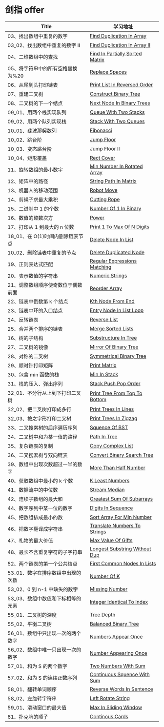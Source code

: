 # 剑指 offer

| Title                              | 学习地址                                                          |
| ---------------------------------- | ----------------------------------------------------------------- |
| 03、找出数组中重复的数字           | [Find Duplication In Array](03_DuplicationInArray)                |
| 03_02、找出数组中重复的数字 II     | [Find Duplication In Array II](03_02_DuplicationInArrayNoEdit)    |
| 04、二维数组中的查找               | [Find In Partially Sorted Matrix](04_FindInPartiallySortedMatrix) |
| 05、将字符串中的所有空格替换为%20  | [Replace Spaces](05_ReplaceSpaces)                                |
| 06、从尾到头打印链表               | [Print List In Reversed Order](06_PrintListInReversedOrder)       |
| 07、重建二叉树                     | [Construct Binary Tree](07_ConstructBinaryTree)                   |
| 08、二叉树的下一个结点             | [Next Node In Binary Trees](08_NextNodeInBinaryTrees)             |
| 09_01、用两个栈实现队列            | [Queue With Two Stacks](09_01_QueueWithTwoStacks)                 |
| 09_02、用两个队列实现栈            | [Stack With Two Queues](09_02_StackWithTwoQueues)                 |
| 10_01、斐波那契数列                | [Fibonacci](10_01_Fibonacci)                                      |
| 10_02、跳台阶                      | [Jump Floor](10_02_JumpFloor)                                     |
| 10_03、变态跳台阶                  | [Jump Floor II](10_03_JumpFloorII)                                |
| 10_04、矩形覆盖                    | [Rect Cover](10_04_RectCover)                                     |
| 11、旋转数组的最小数字             | [Min Number In Rotated Array](11_MinNumberInRotatedArray)         |
| 12、矩阵中的路径                   | [String Path In Matrix](12_StringPathInMatrix)                    |
| 13、机器人的移动范围               | [Robot Move](13_RobotMove)                                        |
| 14、剪绳子求最大乘积               | [Cutting Rope](14_CuttingRope)                                    |
| 15、二进制中 1 的个数              | [Number Of 1 In Binary](15_NumberOf1InBinary)                     |
| 16、数值的整数次方                 | [Power](16_Power)                                                 |
| 17、打印从 1 到最大的 n 位数       | [Print 1 To Max Of N Digits](17_Print1ToMaxOfNDigits)             |
| 18_01、在 O(1)时间内删除链表节点   | [Delete Node In List](18_01_DeleteNodeInList)                     |
| 10_02、删除链表中重复的节点        | [Delete Duplicated Node](18_02_DeleteDuplicatedNode)              |
| 19、正则表达式匹配                 | [Regular Expressions Matching](19_RegularExpressionsMatching)     |
| 20、表示数值的字符串               | [Numeric Strings](20_NumericStrings)                              |
| 21、调整数组顺序使奇数位于偶数前面 | [Reorder Array](21_ReorderArray)                                  |
| 22、链表中倒数第 k 个结点          | [Kth Node From End](22_KthNodeFromEnd)                            |
| 23、链表中环的入口结点             | [Entry Node In List Loop](23_EntryNodeInListLoop)                 |
| 24、反转链表                       | [Reverse List](24_ReverseList)                                    |
| 25、合并两个排序的链表             | [Merge Sorted Lists](25_MergeSortedLists)                         |
| 16、树的子结构                     | [Substructure In Tree](26_SubstructureInTree)                     |
| 27、二叉树的镜像                   | [Mirror Of Binary Tree](27_MirrorOfBinaryTree)                    |
| 28、对称的二叉树                   | [Symmetrical Binary Tree](28_SymmetricalBinaryTree)               |
| 29、顺时针打印矩阵                 | [Print Matrix](29_PrintMatrix)                                    |
| 30、包含 min 函数的栈              | [Min In Stack](30_MinInStack)                                     |
| 31、栈的压入、弹出序列             | [Stack Push Pop Order](31_StackPushPopOrder)                      |
| 32_01、不分行从上到下打印二叉树    | [Print Tree From Top To Bottom](32_01_PrintTreeFromTopToBottom)   |
| 32_02、把二叉树打印成多行          | [Print Trees In Lines](32_02_PrintTreesInLines)                   |
| 32_03、按之字形打印二叉树          | [Print Trees In Zigzag](32_03_PrintTreesInZigzag)                 |
| 33、二叉搜索树的后序遍历序列       | [Squence Of BST](33_SquenceOfBST)                                 |
| 34、二叉树中和为某一值的路径       | [Path In Tree](34_PathInTree)                                     |
| 35、复杂链表的复制                 | [Copy Complex List](35_CopyComplexList)                           |
| 36、二叉搜索树与双向链表           | [Convert Binary Search Tree](36_ConvertBinarySearchTree)          |
| 39、数组中出现次数超过一半的数字   | [More Than Half Number](39_MoreThanHalfNumber)                    |
| 40、获取数组中最小的 k 个数        | [K Least Numbers](40_KLeastNumbers)                               |
| 41、数据流中的中位数               | [Stream Median](41_StreamMedian)                                  |
| 42、连续子数组的最大和             | [Greatest Sum Of Subarrays](42_GreatestSumOfSubarrays)            |
| 44、数字序列中某一位的数字         | [Digits In Sequence](44_DigitsInSequence)                         |
| 45、把数组排成最小的数             | [Sort Array For Min Number](45_SortArrayForMinNumber)             |
| 46、把数字翻译成字符串             | [Translate Numbers To Strings](46_TranslateNumbersToStrings)      |
| 47、礼物的最大价值                 | [Max Value Of Gifts](47_MaxValueOfGifts)                          |
| 48、最长不含重复字符的子字符串     | [Longest Substring Without Dup](48_LongestSubstringWithoutDup)    |
| 52、两个链表的第一个公共结点       | [First Common Nodes In Lists](52_FirstCommonNodesInLists)         |
| 53_01、数字在排序数组中出现的次数  | [Number Of K](53_01_NumberOfK)                                    |
| 53_02、0 到 n-1 中缺失的数字       | [Missing Number](53_02_MissingNumber)                             |
| 53_03、数组中数值和下标相等的元素  | [Integer Identical To Index](53_03_IntegerIdenticalToIndex)       |
| 55_01、二叉树的深度                | [Tree Depth](55_01_TreeDepth)                                     |
| 55_02、平衡二叉树                  | [Balanced Binary Tree](55_02_BalancedBinaryTree)                  |
| 56_01、数组中只出现一次的两个数字  | [Numbers Appear Once](56_01_NumbersAppearOnce)                    |
| 56_02、数组中唯一只出现一次的数字  | [Number Appearing Once](56_02_NumberAppearingOnce)                |
| 57_01、和为 S 的两个数字           | [Two Numbers With Sum](57_01_TwoNumbersWithSum)                   |
| 57_02、和为 S 的连续正数序列       | [Continuous Squence With Sum](57_02_ContinuousSquenceWithSum)     |
| 58_01、翻转单词顺序                | [Reverse Words In Sentence](58_01_ReverseWordsInSentence)         |
| 58_02、左旋转字符串                | [Left Rotate String](58_02_LeftRotateString)                      |
| 59_01、滑动窗口的最大值            | [Max In Sliding Window](59_01_MaxInSlidingWindow)                 |
| 61、扑克牌的顺子                   | [Continous Cards](61_ContinousCards)                              |
